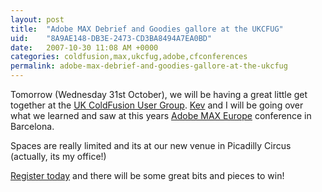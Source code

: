 ```yaml
---
layout: post
title:  "Adobe MAX Debrief and Goodies gallore at the UKCFUG"
uid:	"8A9AE148-DB3E-2473-CD3BA8494A7EA0BD"
date:   2007-10-30 11:08 AM +0000
categories: coldfusion,max,ukcfug,adobe,cfconferences
permalink: adobe-max-debrief-and-goodies-gallore-at-the-ukcfug
---
```

Tomorrow (Wednesday 31st October), we will be having a great little get together at the <a href="http://www.ukcfug.org/" title="UK ColdFusion User Group: ColdFusion in the UK">UK ColdFusion User Group</a>. <a href="http://inner-rhythm.co.uk/blog/index.cfm" title="Inner-Rhythm.co.uk">Kev</a>  and I will be going over what we learned and saw at this years <a href="http://www.adobemax2007.com/europe/" title="Adobe MAX 2007 - Europe">Adobe MAX Europe</a> conference in Barcelona.

Spaces are really limited and its at our new venue in Picadilly Circus (actually, its my office!)

<a href="http://www.ukcfug.org/index.cfm?objectid=8F109CC9-F1FF-921E-172A4A26A0D6E409" title="UK ColdFusion User Group: MAX Debrief and Halloween Party">Register today</a> and there will be some great bits and pieces to win!